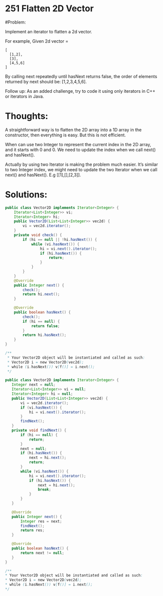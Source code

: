 # 251 Flatten 2D Vector

#Problem:

Implement an iterator to flatten a 2d vector.

For example,
Given 2d vector =
```
[
  [1,2],
  [3],
  [4,5,6]
]
```
By calling next repeatedly until hasNext returns false, the order of elements returned by next should be: [1,2,3,4,5,6].

Follow up:
As an added challenge, try to code it using only iterators in C++ or iterators in Java. 

# Thoughts:

A straightforward way is to flatten the 2D array into a 1D array in the constructor, then everything is easy. But this is not efficient.

When can use two Integer to represent the current index in the 2D array, and it starts with 0 and 0. We need to update the index when we call next() and hasNext().

Actually by using two Iterator is making the problem much easier.
It’s similar to two Integer index, we might need to update the two Iterator when we call next() and hasNext().
E.g [[1],[],[2,3]].

# Solutions:

```java
public class Vector2D implements Iterator<Integer> {
    Iterator<List<Integer>> vi;
    Iterator<Integer> hi;
    public Vector2D(List<List<Integer>> vec2d) {
        vi = vec2d.iterator();
    }
    private void check() {
        if (hi == null || !hi.hasNext()) {
            while (vi.hasNext()) {
                hi = vi.next().iterator();
                if (hi.hasNext()) {
                    return;
                }
            }
        }
    }
    @Override
    public Integer next() {
        check();
        return hi.next();
    }

    @Override
    public boolean hasNext() {
        check();
        if (hi == null) {
            return false;
        }
        return hi.hasNext();
    }
}

/**
 * Your Vector2D object will be instantiated and called as such:
 * Vector2D i = new Vector2D(vec2d);
 * while (i.hasNext()) v[f()] = i.next();
 */
 ```
 
 ```java
 public class Vector2D implements Iterator<Integer> {
    Integer next = null;
    Iterator<List<Integer>> vi = null;
    Iterator<Integer> hi = null;
    public Vector2D(List<List<Integer>> vec2d) {
        vi = vec2d.iterator();
        if (vi.hasNext()) {
            hi = vi.next().iterator();
        }
        findNext();
    }
    private void findNext() {
        if (hi == null) {
            return;
        }
        next = null;
        if (hi.hasNext()) {
            next = hi.next();
            return;
        }
        while (vi.hasNext()) {
            hi = vi.next().iterator();
            if (hi.hasNext()) {
                next = hi.next();
                break;
            }
        }
    }

    @Override
    public Integer next() {
        Integer res = next;
        findNext();
        return res;
    }

    @Override
    public boolean hasNext() {
        return next != null;
    }
}

/**
 * Your Vector2D object will be instantiated and called as such:
 * Vector2D i = new Vector2D(vec2d);
 * while (i.hasNext()) v[f()] = i.next();
 */
 ```
